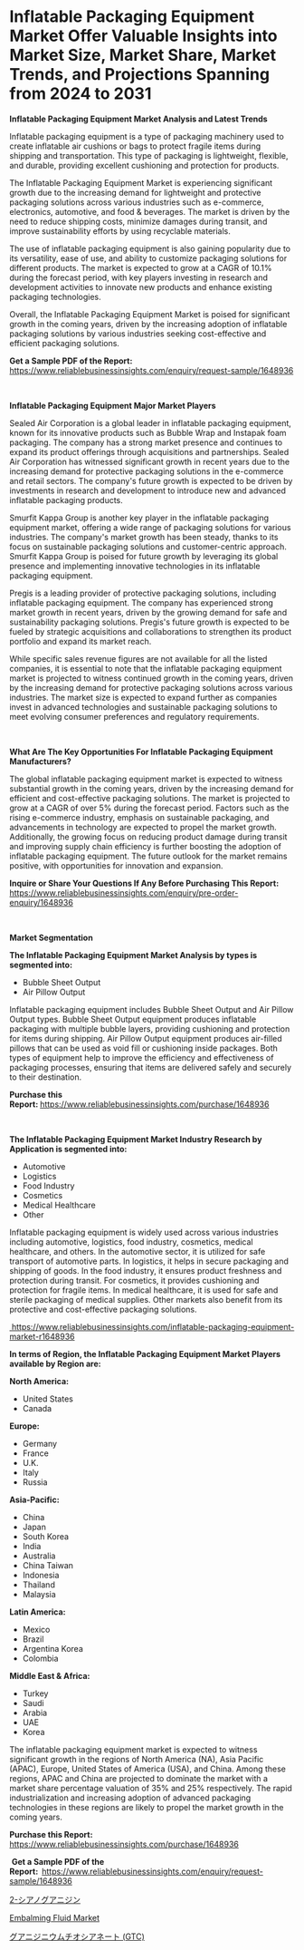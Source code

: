 <p><h1>Inflatable Packaging Equipment Market Offer Valuable Insights into Market Size, Market Share, Market Trends, and Projections Spanning from 2024 to 2031</h1></p><p><strong>Inflatable Packaging Equipment Market Analysis and Latest Trends</strong></p>
<p><p>Inflatable packaging equipment is a type of packaging machinery used to create inflatable air cushions or bags to protect fragile items during shipping and transportation. This type of packaging is lightweight, flexible, and durable, providing excellent cushioning and protection for products.</p><p>The Inflatable Packaging Equipment Market is experiencing significant growth due to the increasing demand for lightweight and protective packaging solutions across various industries such as e-commerce, electronics, automotive, and food & beverages. The market is driven by the need to reduce shipping costs, minimize damages during transit, and improve sustainability efforts by using recyclable materials.</p><p>The use of inflatable packaging equipment is also gaining popularity due to its versatility, ease of use, and ability to customize packaging solutions for different products. The market is expected to grow at a CAGR of 10.1% during the forecast period, with key players investing in research and development activities to innovate new products and enhance existing packaging technologies.</p><p>Overall, the Inflatable Packaging Equipment Market is poised for significant growth in the coming years, driven by the increasing adoption of inflatable packaging solutions by various industries seeking cost-effective and efficient packaging solutions.</p></p>
<p><strong>Get a Sample PDF of the Report:&nbsp;</strong> <a href="https://www.reliablebusinessinsights.com/enquiry/request-sample/1648936">https://www.reliablebusinessinsights.com/enquiry/request-sample/1648936</a></p>
<p>&nbsp;</p>
<p><strong>Inflatable Packaging Equipment Major Market Players</strong></p>
<p><p>Sealed Air Corporation is a global leader in inflatable packaging equipment, known for its innovative products such as Bubble Wrap and Instapak foam packaging. The company has a strong market presence and continues to expand its product offerings through acquisitions and partnerships. Sealed Air Corporation has witnessed significant growth in recent years due to the increasing demand for protective packaging solutions in the e-commerce and retail sectors. The company's future growth is expected to be driven by investments in research and development to introduce new and advanced inflatable packaging products.</p><p>Smurfit Kappa Group is another key player in the inflatable packaging equipment market, offering a wide range of packaging solutions for various industries. The company's market growth has been steady, thanks to its focus on sustainable packaging solutions and customer-centric approach. Smurfit Kappa Group is poised for future growth by leveraging its global presence and implementing innovative technologies in its inflatable packaging equipment.</p><p>Pregis is a leading provider of protective packaging solutions, including inflatable packaging equipment. The company has experienced strong market growth in recent years, driven by the growing demand for safe and sustainability packaging solutions. Pregis's future growth is expected to be fueled by strategic acquisitions and collaborations to strengthen its product portfolio and expand its market reach.</p><p>While specific sales revenue figures are not available for all the listed companies, it is essential to note that the inflatable packaging equipment market is projected to witness continued growth in the coming years, driven by the increasing demand for protective packaging solutions across various industries. The market size is expected to expand further as companies invest in advanced technologies and sustainable packaging solutions to meet evolving consumer preferences and regulatory requirements.</p></p>
<p>&nbsp;</p>
<p><strong>What Are The Key Opportunities For Inflatable Packaging Equipment Manufacturers?</strong></p>
<p><p>The global inflatable packaging equipment market is expected to witness substantial growth in the coming years, driven by the increasing demand for efficient and cost-effective packaging solutions. The market is projected to grow at a CAGR of over 5% during the forecast period. Factors such as the rising e-commerce industry, emphasis on sustainable packaging, and advancements in technology are expected to propel the market growth. Additionally, the growing focus on reducing product damage during transit and improving supply chain efficiency is further boosting the adoption of inflatable packaging equipment. The future outlook for the market remains positive, with opportunities for innovation and expansion.</p></p>
<p><strong>Inquire or Share Your Questions If Any Before Purchasing This Report:</strong> <a href="https://www.reliablebusinessinsights.com/enquiry/pre-order-enquiry/1648936">https://www.reliablebusinessinsights.com/enquiry/pre-order-enquiry/1648936</a></p>
<p>&nbsp;</p>
<p><strong>Market Segmentation</strong></p>
<p><strong>The Inflatable Packaging Equipment Market Analysis by types is segmented into:</strong></p>
<p><ul><li>Bubble Sheet Output</li><li>Air Pillow Output</li></ul></p>
<p><p>Inflatable packaging equipment includes Bubble Sheet Output and Air Pillow Output types. Bubble Sheet Output equipment produces inflatable packaging with multiple bubble layers, providing cushioning and protection for items during shipping. Air Pillow Output equipment produces air-filled pillows that can be used as void fill or cushioning inside packages. Both types of equipment help to improve the efficiency and effectiveness of packaging processes, ensuring that items are delivered safely and securely to their destination.</p></p>
<p><strong>Purchase this Report:&nbsp;</strong><a href="https://www.reliablebusinessinsights.com/purchase/1648936">https://www.reliablebusinessinsights.com/purchase/1648936</a></p>
<p>&nbsp;</p>
<p><strong>The Inflatable Packaging Equipment Market Industry Research by Application is segmented into:</strong></p>
<p><ul><li>Automotive</li><li>Logistics</li><li>Food Industry</li><li>Cosmetics</li><li>Medical Healthcare</li><li>Other</li></ul></p>
<p><p>Inflatable packaging equipment is widely used across various industries including automotive, logistics, food industry, cosmetics, medical healthcare, and others. In the automotive sector, it is utilized for safe transport of automotive parts. In logistics, it helps in secure packaging and shipping of goods. In the food industry, it ensures product freshness and protection during transit. For cosmetics, it provides cushioning and protection for fragile items. In medical healthcare, it is used for safe and sterile packaging of medical supplies. Other markets also benefit from its protective and cost-effective packaging solutions.</p></p>
<p><a href="https://www.reliablebusinessinsights.com/inflatable-packaging-equipment-market-r1648936">&nbsp;https://www.reliablebusinessinsights.com/inflatable-packaging-equipment-market-r1648936</a></p>
<p><strong>In terms of Region, the Inflatable Packaging Equipment Market Players available by Region are:</strong></p>
<p>
    <p> <strong> North America: </strong>
        <ul>
            <li>United States</li>
            <li>Canada</li>
        </ul>
        </p> 
    <p> <strong> Europe: </strong>
        <ul>
            <li>Germany</li>
            <li>France</li>
            <li>U.K.</li>
            <li>Italy</li>
            <li>Russia</li>
        </ul>
        </p> 
    <p> <strong> Asia-Pacific: </strong>
        <ul>
            <li>China</li>
            <li>Japan</li>
            <li>South Korea</li>
            <li>India</li>
            <li>Australia</li>
            <li>China Taiwan</li>
            <li>Indonesia</li>
            <li>Thailand</li>
            <li>Malaysia</li>
        </ul>
        </p> 
    <p> <strong> Latin America: </strong>
        <ul>
            <li>Mexico</li>
            <li>Brazil</li>
            <li>Argentina Korea</li>
            <li>Colombia</li>
        </ul>
        </p> 
    <p> <strong> Middle East & Africa: </strong>
        <ul>
            <li>Turkey</li>
            <li>Saudi</li>
            <li>Arabia</li>
            <li>UAE</li>
            <li>Korea</li>
        </ul>
    </p>
    </p>
<p><p>The inflatable packaging equipment market is expected to witness significant growth in the regions of North America (NA), Asia Pacific (APAC), Europe, United States of America (USA), and China. Among these regions, APAC and China are projected to dominate the market with a market share percentage valuation of 35% and 25% respectively. The rapid industrialization and increasing adoption of advanced packaging technologies in these regions are likely to propel the market growth in the coming years.</p></p>
<p><strong>Purchase this Report: </strong><a href="https://www.reliablebusinessinsights.com/purchase/1648936">https://www.reliablebusinessinsights.com/purchase/1648936</a></p>
<p>&nbsp;<strong>Get a Sample PDF of the Report:&nbsp;&nbsp;</strong><a href="https://www.reliablebusinessinsights.com/enquiry/request-sample/1648936">https://www.reliablebusinessinsights.com/enquiry/request-sample/1648936</a></p>
<p><strong></strong></p>
<p><p><a href="https://github.com/RaeJenkins1952/Market-Research-Report-List-1/blob/main/2528607108956.md">2-シアノグアニジン</a></p><p><a href="https://view.publitas.com/reportprime-1/embalming-fluid-market-research-report-includes-analysis-on-market-size-share-and-growth-rate-at-9-8-cagr-forecasted-from-2024-to-2031/">Embalming Fluid Market</a></p><p><a href="https://github.com/TysonKub/Market-Research-Report-List-1/blob/main/7871316108957.md">グアニジニウムチオシアネート (GTC)</a></p></p>